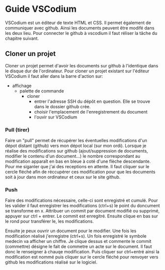 # Guide VSCodium
VSCodium est un éditeur de texte HTML et CSS. Il permet également de communiquer avec github. Ainsi les documents peuvent être modifé dans les deux lieu. Pour connecter le github à vscodium il faut réliser la tâche du chapitre suivant.

## Cloner un projet
Cloner un projet permet d'avoir les documents sur github à l'identique dans le disque dur de l'ordinateur. 
Pour cloner un projet existant sur l'éditeur VSCodium il faut aller dans la barre d'action sur: 
- affichage
    - palette de commande
        - cloner
            - entrer l'adresse SSH du dépôt en question. Elle se trouve dans le dossier github crée. 
            - choisir l'emplacement de l'enregistrement du document
            - l'ouvir sur VSCodium
### Pull (tirer)
Faire un "pull" permet de récupérer les éventuelles modifications d'un dépot distant (github) vers mon dépot local (sur mon ordi).
Lorsque je réalise des modifications sur github (ajout/suppression de documents, modifier le contenu d'un document...) le nombre correspondant au modification apparaît en bas en bleue à coté d'une flèche descendante. Pour me siganler que j'ai des receptions en attente. Il faut cliquer sur le cercle fléché afin de réccupérer ces modification pour que les documents soit à jour dans mon ordinateur et ceux sur le site github. 

### Push
Faire des modifications nécessaire, celle-ci sont enregistré et cumulé. Pour les valider il faut enregistrer les modifications (ctrl+s) le point du doncument se transforme en x. Attribuer un commit par document modifié ou supprimé, appuyer sur ctrl + entrer. Le commit est enregitré. Ensuite clique en bas sur le rond pour transférer le, les modifications. 

Ensuite je peux ouvrir un document pour le modifier. Une fois les modification réalisé j'enregistre (ctrl+s). Un fois enregistré le symbole medecin va afficher un chiffre. Je clique dessus et commente le commit (commettre) désigne le fait de commetre un acte sur le document. Il faut donc le renseigner à chauqe modification. Puis cliquer sur ctrl+entré ainsi la modification est nommé puis cliquer sur le cercle fléché pour renvoyer vers github les modifications réalisé sur le logiciel. 

